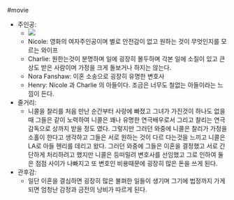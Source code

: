 #movie 
- 주인공:
    - ![](https://firebasestorage.googleapis.com/v0/b/firescript-577a2.appspot.com/o/imgs%2Fapp%2FJerome_Vault%2FrxOX_1rUn7.png?alt=media&token=12bbe8d0-f66a-40e2-9025-a7f36a765e00)
    - Nicole: 영화의 여자주인공이며 별로 안전감이 없고 원하는 것이 무엇인지를 모르는 와이프
    - Charlie: 원한는것이 분명하며 일에 굉장히 몰두하며 각본 일에 소질이 있고 큰 상도 받은 사람이며 가정을 크게 돌보거나 하지는 않는다.
    - Nora Fanshaw: 이혼 소송으로 굉장히 유명한 변호사
    - Henry: Nicole 과 Charlie 의 아들이다. 조금은 너무도 철없는 아들이라는 느낌이 든다.
- 줄거리:
    - 니콜을 찰리를 처음 만난 순간부터 사랑에 빠졌고 그녀가 가진것이 하나도 없을때 그들은 같이 노력하여 니콜은 꽤나 유명한 연극배우로서 그리고 찰리는 연극감독으로 상까지 받을 정도 였다. 그렇지만 그러던 와중에 니콜은 찰리가 가정을 소홀이 한다고 생각하고 그들은 서로 원하는 것이 다르 다는것을 느끼고 니콜은 LA로 아들 헨리를 데리고 왔다. 그러던 와중에 그들은 이혼을 결정했고 서로 간단하게 처리하려고 했지만 니콜은 등떠밀려 변호사를 선임했고 그로 인하여 둘은 점점 사이가 나빠지고 또 변호인 비용때문에 굉장히 많은 돈을 쓰게 된다. 
- 관후감:
    - 일단 이혼을 결심하면 굉장히 많은 불펴한 일들이 생기며 그기에 법정까지 가게 되면 엄청난 감정과 금전의 낭비가 따르게 된다.
